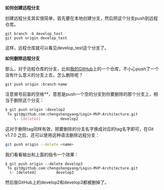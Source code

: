 **如何创建远程分支**

创建远程分支其实很简单，首先要在本地创建分支，然后把这个分支push到远程仓库。

```shell
git branch -b develop_test
git push origin develop_test
```

这样，远程仓库就可以看见develop_test这个分支了。

**如何删除远程分支**

那么，对于远程仓库的分支，比如[我的GitHub](https://link.jianshu.com/?t=https://github.com/chengshengyang)上的一个仓库，不小心push了一个没有什么意义的分支上去，怎么删除呢？

```shell
git push origin :branch-name
```

注意冒号前面的空格**，意思是push一个空的分支到你要删除的那个分支上，相当于删除这个分支：

```sh
$ git push origin :develop2
 To git@github.com:chengshengyang/Login-MVP-Architecture.git
    \- [deleted]         develop2
```

这对于删除tag同样有效，把要删除的分支名字换成对应的tag名字即可，在Git v1.7.0 之后，还可以使用这种语法删除远程分支：

```sh
git push origin --delete <name>
```

我们看看输出和上面的指令一个效果：

```shell
$ git push origin --delete develop3
 To git@github.com:chengshengyang/Login-MVP-Architecture.git
  \- [deleted]         develop3
```

然后我GitHub上的develop2和develop3都被删掉了。

